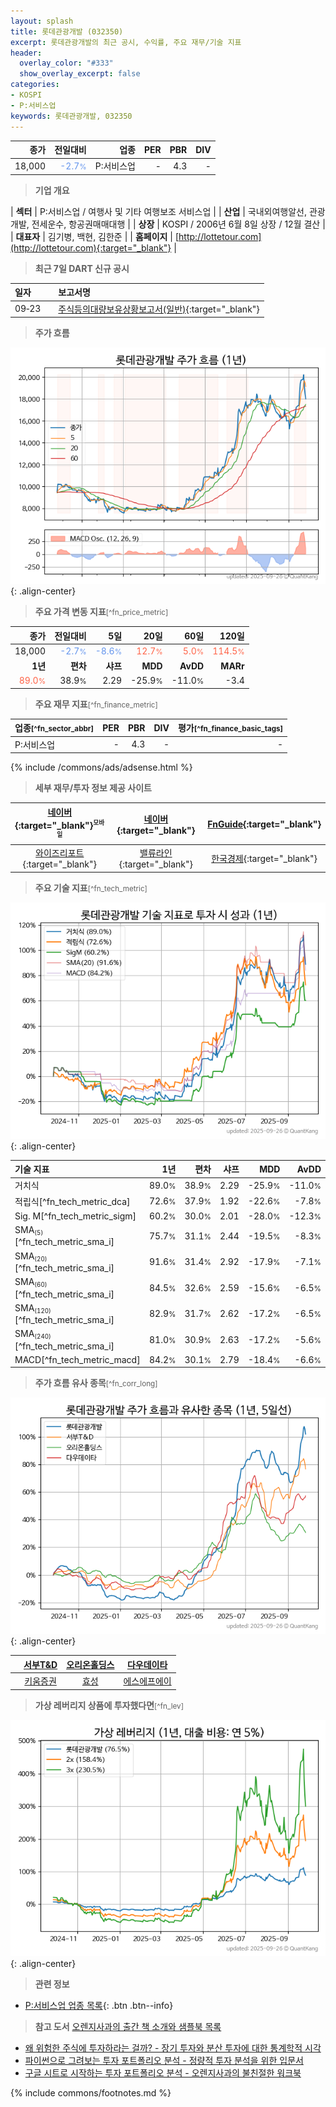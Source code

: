 ```yaml
---
layout: splash
title: 롯데관광개발 (032350)
excerpt: 롯데관광개발의 최근 공시, 수익률, 주요 재무/기술 지표
header:
  overlay_color: "#333"
  show_overlay_excerpt: false
categories:
- KOSPI
- P:서비스업
keywords: 롯데관광개발, 032350
---
```


| **종가** | **전일대비** | **업종** | **PER** | **PBR** | **DIV** |
| -------: | -----------: | -------: | ------: | ------: | ------: |
| 18,000 | <span style="color: cornflowerblue">-2.7<small>%</small></span> | P:서비스업 | - | 4.3 | - |

<!-- more -->


> **기업 개요**<a id="company"></a>

| <span style="white-space:nowrap;">**섹터**</span> | P:서비스업 / 여행사 및 기타 여행보조 서비스업 |
| <span style="white-space:nowrap;">**산업**</span> | 국내외여행알선, 관광개발, 전세운수, 항공권매매대행 |
| <span style="white-space:nowrap;">**상장**</span> | KOSPI / 2006년 6월 8일 상장 / 12월 결산 |
| <span style="white-space:nowrap;">**대표자**</span> | 김기병, 백현, 김한준 |
| <span style="white-space:nowrap;">**홈페이지**</span> | [http://lottetour.com](http://lottetour.com){:target="_blank"} |


> **최근 7일 DART 신규 공시**<a id="dart"></a>

| **일자** |      | **보고서명** |
| :------- | :--- | :----------- |
| 09&#x2011;23 | | [주식등의대량보유상황보고서(일반)](https://dart.fss.or.kr/dsaf001/main.do?rcpNo=20250923000375){:target="_blank"} |


> **주가 흐름**<a id="price"></a>

![032350](/stock/images/032350.png){: .align-center}


> **주요 가격 변동 지표**<small>[^fn_price_metric]</small>

| **종가** | **전일대비** | **5일** | **20일** | **60일** | **120일** |
| -------: | -----------: | ------: | -------: | -------: | --------: |
| 18,000 | <span style="color: cornflowerblue">-2.7<small>%</small></span> | <span style="color: cornflowerblue">-8.6<small>%</small></span> | <span style="color: tomato">12.7<small>%</small></span> | <span style="color: tomato">5.0<small>%</small></span> | <span style="color: tomato">114.5<small>%</small></span> |
| **1년** | **편차** | **샤프** | **MDD** | **AvDD** | **MARr** |
| <span style="color: tomato">89.0<small>%</small></span> | 38.9<small>%</small> | 2.29 | -25.9<small>%</small> | -11.0<small>%</small> | -3.4 |


> **주요 재무 지표**<small>[^fn_finance_metric]</small>

| **업종**<small>[^fn_sector_abbr]</small> | **PER** | **PBR** | **DIV** | **평가**<small>[^fn_finance_basic_tags]</small> |
| :--------------------------------------- | ------: | ------: | ------: | ----------------------------------------------: |
| P:서비스업 | - | 4.3 | - | - |



{% include /commons/ads/adsense.html %}

> **세부 재무/투자 정보 제공 사이트**

| [네이버](https://m.stock.naver.com/domestic/stock/032350/finance/summary){:target="_blank"}<sup><small>모바일</small></sup> | [네이버](https://finance.naver.com/item/coinfo.naver?code=032350){:target="_blank"} | [FnGuide](https://comp.fnguide.com/SVO2/ASP/SVD_Invest.asp?gicode=A032350&MenuYn=Y){:target="_blank"} |
| :---: | :---: | :---: |
| [와이즈리포트](https://comp.wisereport.co.kr/company/c1040001.aspx?cmp_cd=032350){:target="_blank"} | [밸류라인](https://www.valueline.co.kr/finance/summary/032350){:target="_blank"} | [한국경제](https://markets.hankyung.com/stock/032350/financial-summary){:target="_blank"} |


> **주요 기술 지표**<small>[^fn_tech_metric]</small>


![032350](/stock/images/032350_tech.png){: .align-center}

| **기술 지표** | **1년** | **편차** | **샤프** | **MDD** | **AvDD** |
| :------------ | ------: | -----------: | -------: | ------: | -------: |
| 거치식 | 89.0<small>%</small> | 38.9<small>%</small> | 2.29 | -25.9<small>%</small> | -11.0<small>%</small> |
| 적립식[^fn_tech_metric_dca] | 72.6<small>%</small> | 37.9<small>%</small> | 1.92 | -22.6<small>%</small> | -7.8<small>%</small> |
| Sig. M[^fn_tech_metric_sigm] | 60.2<small>%</small> | 30.0<small>%</small> | 2.01 | -28.0<small>%</small> | -12.3<small>%</small> |
| SMA<small><sub>(5)</sub></small>[^fn_tech_metric_sma_i] | 75.7<small>%</small> | 31.1<small>%</small> | 2.44 | -19.5<small>%</small> | -8.3<small>%</small> |
| SMA<small><sub>(20)</sub></small>[^fn_tech_metric_sma_i] | 91.6<small>%</small> | 31.4<small>%</small> | 2.92 | -17.9<small>%</small> | -7.1<small>%</small> |
| SMA<small><sub>(60)</sub></small>[^fn_tech_metric_sma_i] | 84.5<small>%</small> | 32.6<small>%</small> | 2.59 | -15.6<small>%</small> | -6.5<small>%</small> |
| SMA<small><sub>(120)</sub></small>[^fn_tech_metric_sma_i] | 82.9<small>%</small> | 31.7<small>%</small> | 2.62 | -17.2<small>%</small> | -6.5<small>%</small> |
| SMA<small><sub>(240)</sub></small>[^fn_tech_metric_sma_i] | 81.0<small>%</small> | 30.9<small>%</small> | 2.63 | -17.2<small>%</small> | -5.6<small>%</small> |
| MACD[^fn_tech_metric_macd] | 84.2<small>%</small> | 30.1<small>%</small> | 2.79 | -18.4<small>%</small> | -6.6<small>%</small> |


> **주가 흐름 유사 종목**<a id="corr"></a><small>[^fn_corr_long]</small>

![032350](/stock/images/032350_corr.png){: .align-center}

|       | [서부T&D](/006730/) | [오리온홀딩스](/001800/) | [다우데이타](/032190/) |
| :---: | :------------------------------------: | :------------------------------------: | :------------------------------------: |
|       | [키움증권](/039490/) | [효성](/004800/) | [에스에프에이](/056190/) |


> **가상 레버리지 상품에 투자했다면**<a id="2x"></a><small>[^fn_lev]</small>

![032350](/stock/images/032350_2x.png){: .align-center}


> **관련 정보**

- [P:서비스업 업종 목록](/stats/sector/kospi_업종_서비스업_종목/){: .btn .btn--info}

> **참고 도서** [오렌지사과의 출간 책 소개와 샘플북 목록](https://kongdori.tistory.com/691)

- [왜 위험한 주식에 투자하라는 걸까? - 장기 투자와 분산 투자에 대한 통계학적 시각](https://kongdori.tistory.com/421)
- [파이썬으로 그려보는 투자 포트폴리오 분석  - 정량적 투자 분석을 위한 입문서](https://kongdori.tistory.com/643)
- [구글 시트로 시작하는 투자 포트폴리오 분석 - 오렌지사과의 불친절한 워크북](https://kongdori.tistory.com/449)


{% include commons/footnotes.md %}
